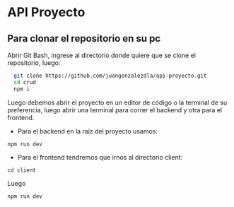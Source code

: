 # API Proyecto

## Para clonar  el repositorio en su pc
Abrir Git Bash, ingrese al directorio donde quiere que se clone el repositorio, luego:

```bash
  git clone https://github.com/juangonzalezdla/api-proyecto.git
  cd crud
  npm i
```
Luego debemos abrir el proyecto en un editor de código o la terminal de su preferencia, luego abrir una terminal para correr el backend y otra para el frontend.

- Para el backend en la raíz del proyecto usamos:

```
npm run dev
```

- Para el frontend tendremos que irnos al directorio client:
```
cd client
```
Luego
```
npm run dev
```